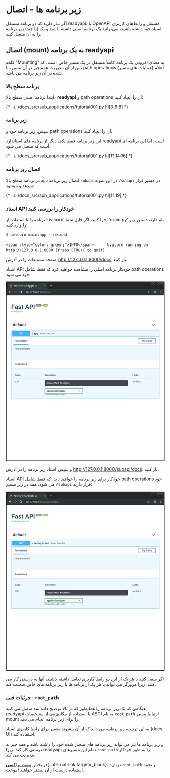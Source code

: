 # زیر برنامه ها - اتصال

اگر نیاز دارید که دو برنامه مستقل readyapi، با OpenAPI مستقل و رابط‌های کاربری اسناد خود داشته باشید، می‌توانید یک برنامه
اصلی داشته باشید و یک (یا چند) زیر برنامه را به آن متصل کنید.

## اتصال (mount) به یک برنامه **readyapi**

کلمه "Mounting" به معنای افزودن یک برنامه کاملاً مستقل در یک مسیر خاص است، که پس از آن مدیریت همه چیز در آن مسیر، با path operations (عملیات های مسیر) اعلام شده در آن زیر برنامه می باشد.

### برنامه سطح بالا

ابتدا برنامه اصلی سطح بالا، **readyapi** و path operations آن را ایجاد کنید:


{* ../../docs_src/sub_applications/tutorial001.py hl[3,6:8] *}

### زیر برنامه

سپس، زیر برنامه خود و path operations آن را ایجاد کنید.

این زیر برنامه فقط یکی دیگر از برنامه های استاندارد readyapi است، اما این برنامه ای است که متصل می شود:

{* ../../docs_src/sub_applications/tutorial001.py hl[11,14:16] *}

### اتصال زیر برنامه

در برنامه سطح بالا `app` اتصال زیر برنامه `subapi` در این نمونه `/subapi` در مسیر قرار میدهد و میشود:

{* ../../docs_src/sub_applications/tutorial001.py hl[11,19] *}

### اسناد API خودکار را بررسی کنید

برنامه را با استفاده از ‘uvicorn‘ اجرا کنید، اگر فایل شما ‘main.py‘ نام دارد، دستور زیر را وارد کنید:
<div class="termy">

```console
$ uvicorn main:app --reload

<span style="color: green;">INFO</span>:     Uvicorn running on http://127.0.0.1:8000 (Press CTRL+C to quit)
```

</div>

صفحه مستندات را در آدرس <a href="http://127.0.0.1:8000/docs" class="external-link" target="_blank">http://127.0.0.1:8000/docs</a> باز کنید.

اسناد API خودکار برنامه اصلی را مشاهده خواهید کرد که فقط شامل path operations خود می شود:

<img src="/img/tutorial/sub-applications/image01.png">

و سپس اسناد زیر برنامه را در آدرس <a href="http://127.0.0.1:8000/subapi/docs" class="external-link" target="_blank">http://127.0.0.1:8000/subapi/docs</a>. باز کنید.

اسناد API خودکار برای زیر برنامه را خواهید دید، که فقط شامل path operations خود می شود، همه در زیر مسیر `/subapi` قرار دارند:

<img src="/img/tutorial/sub-applications/image02.png">

اگر سعی کنید با هر یک از این دو رابط کاربری تعامل داشته باشید، آنها به درستی کار می کنند، زیرا مرورگر می تواند با هر یک از برنامه ها یا زیر برنامه های خاص صحبت کند.

### جرئیات فنی : `root_path`

هنگامی که یک زیر برنامه را همانطور که در بالا توضیح داده شد متصل می کنید, readyapi با استفاده از مکانیزمی از مشخصات ASGI به نام `root_path` ارتباط مسیر mount را برای زیر برنامه انجام می دهد.

به این ترتیب، زیر برنامه می داند که از آن پیشوند مسیر برای رابط کاربری اسناد (docs UI) استفاده کند.

و زیر برنامه ها نیز می تواند زیر برنامه های متصل شده خود را داشته باشد و همه چیز به درستی کار کند، زیرا readyapi تمام این مسیرهای `root_path` را به طور خودکار مدیریت می کند.

در بخش [پشت پراکسی](behind-a-proxy.md){.internal-link target=_blank}. درباره `root_path` و نحوه استفاده درست از آن بیشتر خواهید آموخت.
